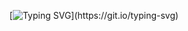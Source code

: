  <div align="center">
   
<br><br>

[![Typing SVG](https://readme-typing-svg.demolab.com?font=Oleo+Script&size=30&pause=1000&color=FFFFFF&center=true&vCenter=true&width=445&height=58&lines=hi%2C+im+saju+!)](https://git.io/typing-svg)
 
   <br><br>
   
 </div>

